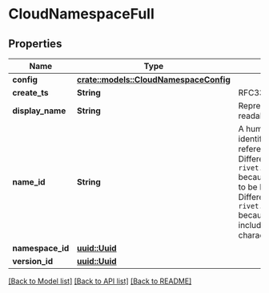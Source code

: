 # CloudNamespaceFull

## Properties

Name | Type | Description | Notes
------------ | ------------- | ------------- | -------------
**config** | [**crate::models::CloudNamespaceConfig**](CloudNamespaceConfig.md) |  | 
**create_ts** | **String** | RFC3339 timestamp | 
**display_name** | **String** | Represent a resource's readable display name. | 
**name_id** | **String** | A human readable short identifier used to references resources. Different than a `rivet.common#Uuid` because this is intended to be human readable. Different than `rivet.common#DisplayName` because this should not include special characters and be short. | 
**namespace_id** | [**uuid::Uuid**](uuid::Uuid.md) |  | 
**version_id** | [**uuid::Uuid**](uuid::Uuid.md) |  | 

[[Back to Model list]](../README.md#documentation-for-models) [[Back to API list]](../README.md#documentation-for-api-endpoints) [[Back to README]](../README.md)


